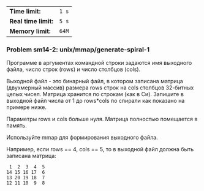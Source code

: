 |                      |       |
|----------------------|-------|
| **Time limit:**      | `1 s` |
| **Real time limit:** | `5 s` |
| **Memory limit:**    | `64M` |


### Problem sm14-2: unix/mmap/generate-spiral-1

Программе в аргументах командной строки задаются имя выходного
файла, число строк (rows) и число столбцов (cols).

Выходной файл - это бинарный файл, в котором записана матрица
(двухмерный массив) размера rows строк на cols столбцов 32-битных
целых чисел. Матрица хранится по строкам (как в Си). Запишите в
выходной файл числа от 1 до rows*cols по спирали как показано на
примере ниже.

Параметры rows и cols больше нуля. Матрица полностью помещается в
память.

Используйте mmap для формирования выходного файла.

Например, если rows == 4, cols == 5, то в выходной файл должна
быть записана матрица:

    
    
     1  2  3  4  5
    14 15 16 17  6
    13 20 19 18  7
    12 11 10  9  8

